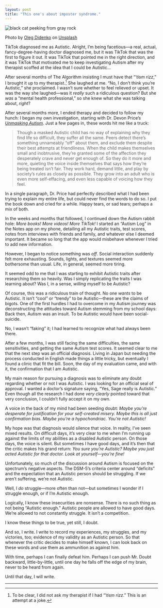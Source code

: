 ```yaml
---
layout: post
title: "This one's about imposter syndrome."
---
```


![black cat peeking from gray rock](https://images.unsplash.com/photo-1631259307720-3bf59418c31a?q=80&w=1740&auto=format&fit=crop&ixlib=rb-4.1.0&ixid=M3wxMjA3fDB8MHxwaG90by1wYWdlfHx8fGVufDB8fHx8fA%3D%3D)
<div class="caption">Photo by <a href="https://unsplash.com/@o_did">Oleg Didenko</a> on <a href="https://unsplash.com/photos/black-cat-on-gray-rock-lMNo9SwBN_o">Unsplash</a></div>

TikTok diagnosed me as Autistic. Alright, I’m being facetious—a real, actual, fancy-degree-having doctor diagnosed me, but it was TikTok that was the first to figure it out. It was TikTok that pointed me in the right direction, and it was TikTok that motivated me to keep investigating Autism after my therapist scoffed at the idea that I could be Autistic…

After several months of The Algorithm insisting I must have that “‘_tism rizz_,” I brought it up to my therapist.[^1] She laughed at me. “No, I don’t think you’re Autistic,” she proclaimed. I wasn’t sure whether to feel relieved or upset. It was the way she laughed—was it _really_ such a ridiculous question? But she _was_ a “mental health professional,” so she knew what she was talking about, _right_?

After several months more, I ended therapy and decided to follow my hunch: I began my own investigation, starting with Dr. Devon Price’s _[Unmasking Autism](https://www.penguinrandomhouse.com/books/688819/unmasking-autism-by-devon-price-phd/)_. Just a few pages in, these words hit me like a truck:

> Though a masked Autistic child has no way of explaining why they find life so difficult, they suffer all the same. Peers detect there’s something unnameably “off” about them, and exclude them despite their best attempts at friendliness. When the child makes themselves small and inobtrusive, they’re granted some of the affection they desperately crave and never get enough of. So they do it more and more, quieting the voice inside themselves that says how they’re being treated isn’t fair. They work hard, demand little, and play by society’s rules as closely as possible. They grow into an adult who is even more self-effacing, and even less capable of voicing how they feel.

In a single paragraph, Dr. Price had perfectly described what I had been trying to explain my entire life, but could never find the words to do so. I put the book down and cried for a while. Happy tears, or sad tears; perhaps a mix of both.

In the weeks and months that followed, I continued down the Autism rabbit hole: _More books! More videos! More TikTok!_ I started an “Autism Log” in the Notes app on my phone, detailing all my Autistic traits, test scores, notes from interviews with friends and family, and whatever else I deemed important. It became so long that the app would misbehave whenever I tried to add new information.

However, I began to notice something was _off_. Social interaction suddenly felt more exhausting. Sounds, lights, and textures seemed more bothersome than usual. Life, in general, seemed more tiring.

It seemed odd to me that I was starting to exhibit Autistic traits after researching them so heavily. Was I simply replicating the traits I was learning about? Was I, in a sense, _willing_ myself to be Autistic?

Of course, this was a ridiculous train of thought. No one _wants_ to be Autistic. It isn’t “cool” or “trendy” to be Autistic—these are the claims of bigots. One of the first hurdles I had to overcome in my Autism journey was deconstructing the attitudes toward Autism stemming from my school days: Back then, Autism was an insult. To be Autistic would have been social-suicide.

No, I wasn’t “faking” it; I had learned to recognize what had always been there.

After a few months, I was still facing the same difficulties, the same sensitivities, and getting the same Autism test scores. It seemed clear to me that the next step was an official diagnosis. Living in Japan but needing the process conducted in English made things a little tricky, but eventually I found a clinic that fit the bill. Soon, the day of my evaluation came, and with it, the confirmation that I am Autistic.

My main reason for pursuing a diagnosis was to eliminate any doubt regarding whether or not I was Autistic. I was looking for an official seal of approval. I wanted a doctor’s signature saying, “Yes, Sage really is Autistic.” Even though all the research I had done _very clearly_ pointed toward that very conclusion, I couldn’t fully accept it on my own.

A voice in the back of my mind had been seeding doubt: _Maybe you’re desperate for justification for your self-created misery. Maybe this is all just confirmation bias. Maybe you’re a hypochondriac. You’re not Autistic!_

My hope was that diagnosis would silence that voice. In reality, I’ve seen mixed results. On difficult days, it’s very clear to me when I’m running up against the limits of my abilities as a disabled Autistic person. On those days, the voice is silent. But sometimes I have good days, and it’s then that the critic makes his grand return: _You sure you’re Autistic? Maybe you just acted Autistic for that doctor. Look at yourself—you’re fine!_

Unfortunately, so much of the discussion around Autism is focused on the spectrum’s negative aspects. The DSM-5’s criteria center around “deficits” and the expectation that an Autistic person should be struggling. If we aren’t suffering, we’re not Autistic.

Well, I _do_ struggle—more often than not—but sometimes I wonder if I struggle enough, or if I’m Autistic enough.

Logically, I know these insecurities are nonsense. There is no such thing as not being “Autistic enough.” Autistic people are allowed to have good days. We’re allowed to not constantly struggle. It isn’t a competition.

I know these things to be true, yet still, I doubt.

And so, I write. I write to record my experiences, my struggles, and my victories, too; evidence of my validity as an Autistic person. So that whenever the critic decides to make himself known, I can look back on these words and use them as ammunition as against him.

With time, perhaps I can finally defeat him. Perhaps I can push Mr. Doubt backward, little-by-little, until one day he falls off the edge of my brain, never to be heard from again.

Until that day, I will write.
- - -
[^1]: To be clear, I did not ask my therapist if I had “‘_tism rizz_.” This is an attempt at a joke.
